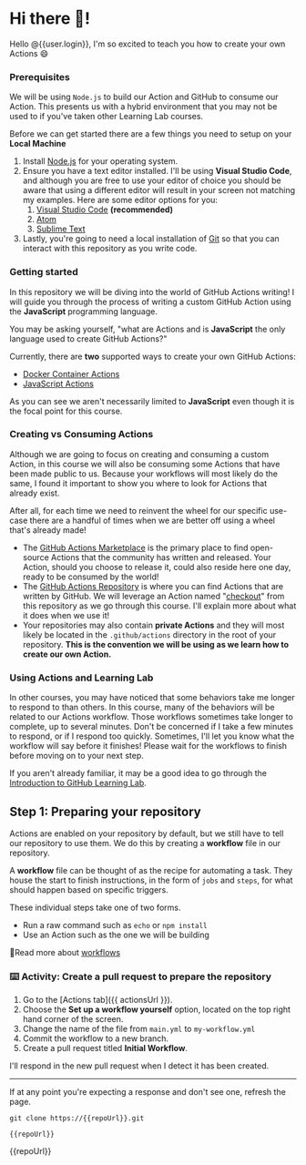 # Hi there 👋!

Hello @{{user.login}}, I'm so excited to teach you how to create your own Actions 😄

### Prerequisites

We will be using `Node.js` to build our Action and GitHub to consume our Action.  This presents us with a hybrid environment that you may not be used to if you've taken other Learning Lab courses.

Before we can get started there are a few things you need to setup on your **Local Machine**

1. Install [Node.js](https://nodejs.org/en/) for your operating system.
2. Ensure you have a text editor installed.  I'll be using **Visual Studio Code**, and although you are free to use your editor of choice you should be aware that using a different editor will result in your screen not matching my examples.  Here are some editor options for you:
   1. [Visual Studio Code](https://code.visualstudio.com/) **(recommended)**
   2. [Atom](https://atom.io/)
   3. [Sublime Text](https://www.sublimetext.com/)
3. Lastly, you're going to need a local installation of [Git](https://git-scm.com/) so that you can interact with this repository as you write code.

### Getting started

In this repository we will be diving into the world of GitHub Actions writing!  I will guide you through the process of writing a custom GitHub Action using the **JavaScript** programming language.

You may be asking yourself, "what are Actions and is **JavaScript** the only language used to create GitHub Actions?"

Currently, there are **two** supported ways to create your own GitHub Actions:

- [Docker Container Actions](https://help.github.com/en/actions/automating-your-workflow-with-github-actions/about-actions#docker-container-actions) 
- [JavaScript Actions](https://help.github.com/en/actions/automating-your-workflow-with-github-actions/about-actions#javascript-actions) 

As you can see we aren't necessarily limited to **JavaScript** even though it is the focal point for this course.


### Creating vs Consuming Actions

Although we are going to focus on creating and consuming a custom Action, in this course we will also be consuming some Actions that have been made public to us.  Because your workflows will most likely do the same, I found it important to show you where to look for Actions that already exist.

After all, for each time we need to reinvent the wheel for our specific use-case there are a handful of times when we are better off using a wheel that's already made!

- The [GitHub Actions Marketplace](https://github.com/marketplace?type=actions) is the primary place to find open-source Actions that the community has written and released.  Your Action, should you choose to release it, could also reside here one day, ready to be consumed by the world!
- The [GitHub Actions Repository](https://github.com/actions) is where you can find Actions that are written by GitHub.  We will leverage an Action named "[checkout](https://github.com/actions/checkout)" from this repository as we go through this course.  I'll explain more about what it does when we use it!
- Your repositories may also contain **private Actions** and they will most likely be located in the `.github/actions` directory in the root of your repository.  **This is the convention we will be using as we learn how to create our own Action.**

### Using Actions and Learning Lab

In other courses, you may have noticed that some behaviors take me longer to respond to than others. In this course, many of the behaviors will be related to our Actions workflow. Those workflows sometimes take longer to complete, up to several minutes. Don't be concerned if I take a few minutes to respond, or if I respond too quickly. Sometimes, I'll let you know what the workflow will say before it finishes! Please wait for the workflows to finish before moving on to your next step.

If you aren't already familiar, it may be a good idea to go through the [Introduction to GitHub Learning Lab](https://lab.github.com/githubtraining/introduction-to-github).

## Step 1: Preparing your repository

Actions are enabled on your repository by default, but we still have to tell our repository to use them.  We do this by creating a **workflow** file in our repository.

A **workflow** file can be thought of as the recipe for automating a task.  They house the start to finish instructions, in the form of `jobs` and `steps`, for what should happen based on specific triggers.

These individual steps take one of two forms.  
- Run a raw command such as `echo` or `npm install`
- Use an Action such as the one we will be building

📖Read more about [workflows](https://help.github.com/en/actions/automating-your-workflow-with-github-actions/configuring-a-workflow#choosing-the-type-of-actions-for-your-workflow)

### :keyboard: Activity: Create a pull request to prepare the repository

1. Go to the [Actions tab]({{ actionsUrl }}).
2. Choose the **Set up a workflow yourself** option, located on the top right hand corner of the screen.
3. Change the name of the file from `main.yml` to `my-workflow.yml`
4. Commit the workflow to a new branch.
5. Create a pull request titled **Initial Workflow**.

I'll respond in the new pull request when I detect it has been created.

---

If at any point you're expecting a response and don't see one, refresh the page.

`git clone https://{{repoUrl}}.git`

`{{repoUrl}}`

{{repoUrl}}



